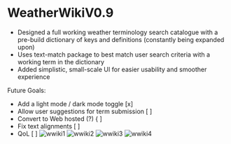 # WeatherWikiV0.9

- Designed a full working weather terminology search catalogue with a pre-build dictionary of keys and definitions (constantly being expanded upon)
- Uses text-match package to best match user search criteria with a working term in the dictionary
- Added simplistic, small-scale UI for easier usability and smoother experience

Future Goals:
- Add a light mode / dark mode toggle [x]
- Allow user suggestions for term submission [ ]
- Convert to Web hosted (?) { ]
- Fix text alignments [ ]
- QoL [ ]
![wwiki1](https://github.com/user-attachments/assets/fdae61c1-8d6e-4adf-ac37-818251fcdb5e)
![wwiki2](https://github.com/user-attachments/assets/43b5c4c5-f681-40bc-a081-a99182465934)
![wwiki3](https://github.com/user-attachments/assets/aac6d2e7-8a0e-4d86-b37d-558f4671c8c5)
![wwiki4](https://github.com/user-attachments/assets/11c683ca-6bfe-4071-b09d-58c1e44fda01)
